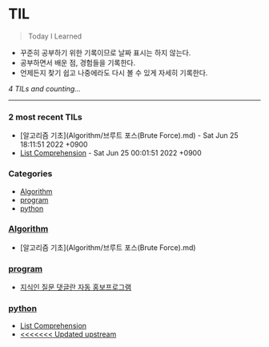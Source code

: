 # TIL
> Today I Learned

- 꾸준히 공부하기 위한 기록이므로 날짜 표시는 하지 않는다.
- 공부하면서 배운 점, 경험들을 기록한다.
- 언제든지 찾기 쉽고 나중에라도 다시 볼 수 있게 자세히 기록한다.


_4 TILs and counting..._

---

### 2 most recent TILs

- [알고리즘 기초](Algorithm/브루트 포스(Brute Force).md) - Sat Jun 25 18:11:51 2022 +0900
- [List Comprehension](python/Comprehension.md) - Sat Jun 25 00:01:51 2022 +0900

### Categories

- [Algorithm](#Algorithm)
- [program](#program)
- [python](#python)

### [Algorithm](#Algorithm)
- [알고리즘 기초](Algorithm/브루트 포스(Brute Force).md)

### [program](#program)
- [지식인 질문 댓글란 자동 홍보프로그램](program/auto_PR.md)

### [python](#python)
- [List Comprehension](python/Comprehension.md)
- [<<<<<<< Updated upstream](python/format함수.md)

[1]: https://simonwillison.net/2020/Apr/20/self-rewriting-readme/
[2]: https://github.com/jbranchaud/til

